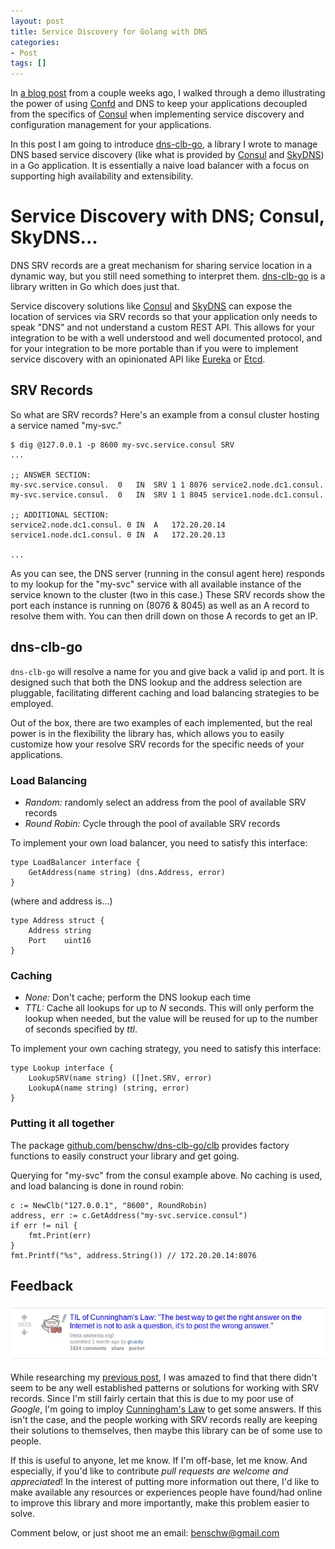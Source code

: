 ```yaml
---
layout: post
title: Service Discovery for Golang with DNS
categories:
- Post
tags: []
---
```


In [a blog post](http://txt.fliglio.com/2014/05/encapsulated-services-with-consul-and-confd/) from a couple weeks ago, I walked through a demo illustrating the power of using [Confd](https://github.com/kelseyhightower/confd) and DNS to keep your applications decoupled from the specifics of [Consul](http://www.consul.io/) when implementing service discovery and configuration management for your applications.

In this post I am going to introduce [dns-clb-go](https://github.com/benschw/dns-clb-go), a library I wrote to manage DNS based service discovery (like what is provided by [Consul](http://www.consul.io/) and [SkyDNS](https://github.com/skynetservices/skydns)) in a Go application. It is essentially a naive load balancer with a focus on supporting high availability and extensibility.

<!--more-->


# Service Discovery with DNS; Consul, SkyDNS...

DNS SRV records are a great mechanism for sharing service location in a dynamic way, but you still need something to interpret them. [dns-clb-go](https://github.com/benschw/dns-clb-go) is a library written in Go which does just that.

Service discovery solutions like [Consul](http://www.consul.io/) and [SkyDNS](https://github.com/skynetservices/skydns) can expose the location of services via SRV records so that your application only needs to speak "DNS" and not understand a custom REST API. This allows for your integration to be with a well understood and well documented protocol, and for your integration to be more portable than if you were to implement service discovery with an opinionated API like [Eureka](https://github.com/Netflix/eureka) or [Etcd](https://github.com/coreos/etcd).

## SRV Records

So what are SRV records? Here's an example from a consul cluster hosting a service named "my-svc."

	$ dig @127.0.0.1 -p 8600 my-svc.service.consul SRV
	...

	;; ANSWER SECTION:
	my-svc.service.consul.	0	IN	SRV	1 1 8076 service2.node.dc1.consul.
	my-svc.service.consul.	0	IN	SRV	1 1 8045 service1.node.dc1.consul.

	;; ADDITIONAL SECTION:
	service2.node.dc1.consul. 0	IN	A	172.20.20.14
	service1.node.dc1.consul. 0	IN	A	172.20.20.13

	...

As you can see, the DNS server (running in the consul agent here) responds to my lookup for the "my-svc" service with all available instance of the service known to the cluster (two in this case.) These SRV records show the port each instance is running on (8076 & 8045) as well as an A record to resolve them with. You can then drill down on those A records to get an IP.


## dns-clb-go

`dns-clb-go` will resolve a name for you and give back a valid ip and port. It is designed such that both the DNS lookup and the address selection are pluggable, facilitating different caching and load balancing strategies to be employed.

Out of the box, there are two examples of each implemented, but the real power is in the flexibility the library has, which allows you to easily customize how your resolve SRV records for the specific needs of your applications.

### Load Balancing
- _Random:_ randomly select an address from the pool of available SRV records
- _Round Robin:_ Cycle through the pool of available SRV records

To implement your own load balancer, you need to satisfy this interface:

	type LoadBalancer interface {
		GetAddress(name string) (dns.Address, error)
	}

(where and address is...)

	type Address struct {
		Address string
		Port    uint16
	}

### Caching
- _None:_ Don't cache; perform the DNS lookup each time
- _TTL:_ Cache all lookups for up to _N_ seconds. This will only perform the lookup when needed, but the value will be reused for up to the number of seconds specified by _ttl_.

To implement your own caching strategy, you need to satisfy this interface:

	type Lookup interface {
		LookupSRV(name string) ([]net.SRV, error)
		LookupA(name string) (string, error)
	}

### Putting it all together

The package [github.com/benschw/dns-clb-go/clb](http://godoc.org/github.com/benschw/dns-clb-go/clb) provides factory functions to easily construct your library and get going. 

Querying for "my-svc" from the consul example above. No caching is used, and load balancing is done in round robin:

	c := NewClb("127.0.0.1", "8600", RoundRobin)
	address, err := c.GetAddress("my-svc.service.consul")
	if err != nil {
	    fmt.Print(err)
	}
	fmt.Printf("%s", address.String()) // 172.20.20.14:8076

## Feedback
<a href="http://www.reddit.com/r/todayilearned/comments/1zv60v/til_of_cunninghams_law_the_best_way_to_get_the/" target="_blank" ><img src="/images/cunninghams-law.png" alt="Cunningham's Law" /></a>

While researching my [previous post](http://txt.fliglio.com/2014/05/encapsulated-services-with-consul-and-confd/), I was amazed to find that there didn't seem to be any well established patterns or solutions for working with SRV records. Since I'm still fairly certain that this is due to my poor use of _Google_, I'm going to imploy [Cunningham's Law](http://meta.wikimedia.org/wiki/Cunningham's_Law) to get some answers. If this isn't the case, and the people working with SRV records really are keeping their solutions to themselves, then maybe this library can be of some use to people.

If this is useful to anyone, let me know. If I'm off-base, let me know. And especially, if you'd like to contribute _pull requests are welcome and appreciated_! In the interest of putting more information out there, I'd like to make available any resources or experiences people have found/had online to improve this library and more importantly, make this problem easier to solve.

Comment below, or just shoot me an email: [benschw@gmail.com](mailto:benschw@gmail.com)